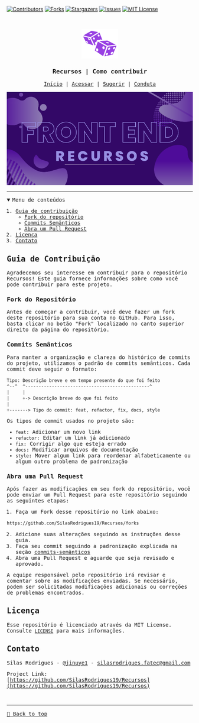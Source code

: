 [![Contributors][contributors-shield]][contributors-url]
[![Forks][forks-shield]][forks-url]
[![Stargazers][stars-shield]][stars-url]
[![Issues][issues-shield]][issues-url]
[![MIT License][license-shield]][license-url]

<!-- PROJECT LOGO -->
<br />
<samp>
<p align="center">
  <a href="https://github.com/SilasRodrigues19/Recursos">
    <img src="./assets/img/logo.svg" alt="Logo" width="100" height="80">
  </a>

  <h3 align="center" id="RecursosContribuir">Recursos | Como contribuir</h3>

  <p align="center">
    <a href="./README.md">Início</a>
    &#124;
    <a href="http://webresources.epizy.com/">Acessar</a>
    &#124;
    <a href="https://github.com/SilasRodrigues19/Recursos/issues/new?template=suggesting.md&title=T%C3%ADtulo%20da%20sua%20sugest%C3%A3o">Sugerir</a>
    &#124;
    <a href="./CONTRIBUTING.md">Conduta</a>
  </p>
</p>

[![Preview][product-banner]](./README.md)<hr>

<!-- TABLE OF CONTENTS -->
<details open="open">
  <summary>Menu de conteúdos</summary>
  <ol>
    <li>
      <a href="#guia-de-contribuição">Guia de contribuição</a>
      <ul>
        <li><a href="#fork-do-repositório">Fork do repositório</a></li>
        <li><a href="#commits-semânticos">Commits Semânticos</a></li>
        <li><a href="#abra-uma-pull-request">Abra um Pull Request</a></li>
      </ul>
    </li>
    <li><a href="#licença">Licença</a></li>
    <li><a href="#contato">Contato</a></li>
  </ol>
</details>

## Guia de Contribuição

Agradecemos seu interesse em contribuir para o repositório Recursos! Este guia fornece informações sobre como você pode contribuir para este projeto.

### Fork do Repositório

Antes de começar a contribuir, você deve fazer um fork deste repositório para sua conta no GitHub. Para isso, basta clicar no botão "Fork" localizado no canto superior direito da página do repositório.

### Commits Semânticos

Para manter a organização e clareza do histórico de commits do projeto, utilizamos o padrão de commits semânticos. Cada commit deve seguir o formato:

```
Tipo: Descrição breve e em tempo presente do que foi feito
^--^  ^-----------------------------------------------^
|     |
|     +-> Descrição breve do que foi feito
|
+-------> Tipo do commit: feat, refactor, fix, docs, style
```

Os tipos de commit usados no projeto são:

- `feat`: Adicionar um novo link
- `refactor`: Editar um link já adicionado
- `fix`: Corrigir algo que esteja errado
- `docs`: Modificar arquivos de documentação
- `style`: Mover algum link para reordenar alfabeticamente ou algum outro problema de padronização

### Abra uma Pull Request

Após fazer as modificações em seu fork do repositório, você pode enviar um Pull Request para este repositório seguindo as seguintes etapas:

1. Faça um Fork desse repositório no link abaixo:

```sh
https://github.com/SilasRodrigues19/Recursos/forks
```

2. Adicione suas alterações seguindo as instruções desse guia.
3. Faça seu commit seguindo a padronização explicada na seção [commits-semânticos](#commits-semânticos)
4. Abra uma Pull Request e aguarde que seja revisado e aprovado.

A equipe responsável pelo repositório irá revisar e comentar sobre as modificações enviadas. Se necessário, podem ser solicitadas modificações adicionais ou correções de problemas encontrados.

<!-- LICENSE -->

## Licença

Esse repositório é licenciado através da MIT License. Consulte [`LICENSE`](./LICENSE) para mais informações.

<!-- CONTACT -->

## Contato

Silas Rodrigues - [@jinuye1](https://twitter.com/jinuye1) - silasrodrigues.fatec@gmail.com

Project Link: [https://github.com/SilasRodrigues19/Recursos](https://github.com/SilasRodrigues19/Recursos) <br>

<!-- MARKDOWN LINKS & IMAGES -->
<!-- https://www.markdownguide.org/basic-syntax/#reference-style-links -->

[contributors-shield]: https://img.shields.io/github/contributors/SilasRodrigues19/Recursos.svg?style=for-the-badge
[contributors-url]: https://github.com/SilasRodrigues19/Recursos/graphs/contributors
[forks-shield]: https://img.shields.io/github/forks/SilasRodrigues19/Recursos.svg?style=for-the-badge
[forks-url]: https://github.com/SilasRodrigues19/Recursos/network/members
[stars-shield]: https://img.shields.io/github/stars/SilasRodrigues19/Recursos.svg?style=for-the-badge
[stars-url]: https://github.com/SilasRodrigues19/Recursos/stargazers
[issues-shield]: https://img.shields.io/github/issues/SilasRodrigues19/Recursos.svg?style=for-the-badge
[issues-url]: https://github.com/SilasRodrigues19/Recursos/issues
[license-shield]: https://img.shields.io/github/license/SilasRodrigues19/Recursos.svg?style=for-the-badge
[license-url]: https://github.com/SilasRodrigues19/Recursos/blob/master/LICENSE
[license-url]: https://github.com/SilasRodrigues19/Recursos/blob/master/LICENSE.txt
[product-banner]: ./assets/img/Banner.png

<br><hr>
[🔼 Back to top](#RecursosContribuir)
